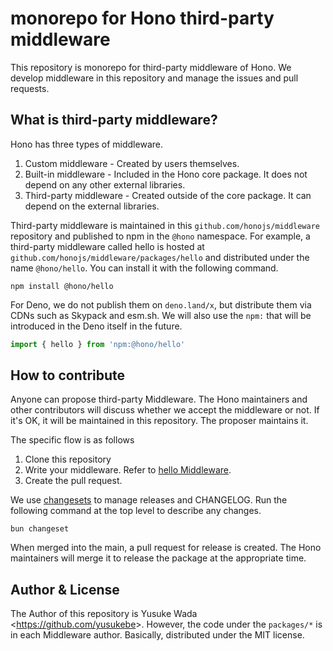 # monorepo for Hono third-party middleware

This repository is monorepo for third-party middleware of Hono.
We develop middleware in this repository and manage the issues and pull requests.

## What is third-party middleware?

Hono has three types of middleware.

1. Custom middleware - Created by users themselves.
2. Built-in middleware - Included in the Hono core package. It does not depend on any other external libraries.
3. Third-party middleware - Created outside of the core package. It can depend on the external libraries.

Third-party middleware is maintained in this `github.com/honojs/middleware` repository and published to npm in the `@hono` namespace. For example, a third-party middleware called hello is hosted at `github.com/honojs/middleware/packages/hello` and distributed under the name `@hono/hello`.
You can install it with the following command.

```
npm install @hono/hello
```

For Deno, we do not publish them on `deno.land/x`, but distribute them via CDNs such as Skypack and esm.sh. We will also use the `npm:` that will be introduced in the Deno itself in the future.

```ts
import { hello } from 'npm:@hono/hello'
```

## How to contribute

Anyone can propose third-party Middleware.
The Hono maintainers and other contributors will discuss whether we accept the middleware or not.
If it's OK, it will be maintained in this repository.
The proposer maintains it.

The specific flow is as follows

1. Clone this repository
2. Write your middleware. Refer to [hello Middleware](https://github.com/honojs/middleware/tree/main/packages/hello).
3. Create the pull request.

We use [changesets](https://github.com/changesets/changesets) to manage releases and CHANGELOG.
Run the following command at the top level to describe any changes.

```
bun changeset
```

When merged into the main, a pull request for release is created.
The Hono maintainers will merge it to release the package at the appropriate time.

## Author & License

The Author of this repository is Yusuke Wada <<https://github.com/yusukebe>>. However, the code under the `packages/*` is in each Middleware author.
Basically, distributed under the MIT license.
